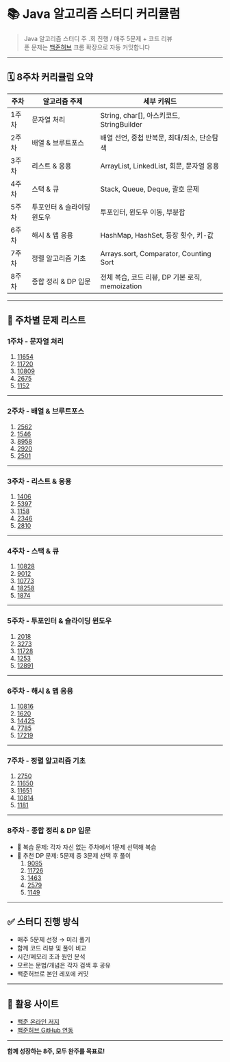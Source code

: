 # 📚 Java 알고리즘 스터디 커리큘럼

> Java 알고리즘 스터디
> 주 .회 진행 / 매주 5문제 + 코드 리뷰  
> 푼 문제는 [백준허브](https://github.com/BaekjoonHub/BaekjoonHub) 크롬 확장으로 자동 커밋합니다

---

## 🗓️ 8주차 커리큘럼 요약

| 주차 | 알고리즘 주제               | 세부 키워드 |
|------|------------------------------|-------------|
| 1주차 | 문자열 처리                 | String, char[], 아스키코드, StringBuilder |
| 2주차 | 배열 & 브루트포스           | 배열 선언, 중첩 반복문, 최대/최소, 단순탐색 |
| 3주차 | 리스트 & 응용               | ArrayList, LinkedList, 회문, 문자열 응용 |
| 4주차 | 스택 & 큐                   | Stack, Queue, Deque, 괄호 문제 |
| 5주차 | 투포인터 & 슬라이딩 윈도우 | 투포인터, 윈도우 이동, 부분합 |
| 6주차 | 해시 & 맵 응용              | HashMap, HashSet, 등장 횟수, 키-값 |
| 7주차 | 정렬 알고리즘 기초          | Arrays.sort, Comparator, Counting Sort |
| 8주차 | 종합 정리 & DP 입문         | 전체 복습, 코드 리뷰, DP 기본 로직, memoization |

---

## 🧩 주차별 문제 리스트

### 1주차 - 문자열 처리
1. [11654](https://www.acmicpc.net/problem/11654)
2. [11720](https://www.acmicpc.net/problem/11720)
3. [10809](https://www.acmicpc.net/problem/10809)
4. [2675](https://www.acmicpc.net/problem/2675)
5. [1152](https://www.acmicpc.net/problem/1152)

---

### 2주차 - 배열 & 브루트포스
1. [2562](https://www.acmicpc.net/problem/2562)
2. [1546](https://www.acmicpc.net/problem/1546)
3. [8958](https://www.acmicpc.net/problem/8958)
4. [2920](https://www.acmicpc.net/problem/2920)
5. [2501](https://www.acmicpc.net/problem/2501)

---

### 3주차 - 리스트 & 응용
1. [1406](https://www.acmicpc.net/problem/1406)
2. [5397](https://www.acmicpc.net/problem/5397)
3. [1158](https://www.acmicpc.net/problem/1158)
4. [2346](https://www.acmicpc.net/problem/2346)
5. [2810](https://www.acmicpc.net/problem/2810)

---

### 4주차 - 스택 & 큐
1. [10828](https://www.acmicpc.net/problem/10828)
2. [9012](https://www.acmicpc.net/problem/9012)
3. [10773](https://www.acmicpc.net/problem/10773)
4. [18258](https://www.acmicpc.net/problem/18258)
5. [1874](https://www.acmicpc.net/problem/1874)

---

### 5주차 - 투포인터 & 슬라이딩 윈도우
1. [2018](https://www.acmicpc.net/problem/2018)
2. [3273](https://www.acmicpc.net/problem/3273)
3. [11728](https://www.acmicpc.net/problem/11728)
4. [1253](https://www.acmicpc.net/problem/1253)
5. [12891](https://www.acmicpc.net/problem/12891)

---

### 6주차 - 해시 & 맵 응용
1. [10816](https://www.acmicpc.net/problem/10816)
2. [1620](https://www.acmicpc.net/problem/1620)
3. [14425](https://www.acmicpc.net/problem/14425)
4. [7785](https://www.acmicpc.net/problem/7785)
5. [17219](https://www.acmicpc.net/problem/17219)

---

### 7주차 - 정렬 알고리즘 기초
1. [2750](https://www.acmicpc.net/problem/2750)
2. [11650](https://www.acmicpc.net/problem/11650)
3. [11651](https://www.acmicpc.net/problem/11651)
4. [10814](https://www.acmicpc.net/problem/10814)
5. [1181](https://www.acmicpc.net/problem/1181)

---

### 8주차 - 종합 정리 & DP 입문
- 📌 복습 문제: 각자 자신 없는 주차에서 1문제 선택해 복습
- 📌 추천 DP 문제: 5문제 중 3문제 선택 후 풀이
  1. [9095](https://www.acmicpc.net/problem/9095)
  2. [11726](https://www.acmicpc.net/problem/11726)
  3. [1463](https://www.acmicpc.net/problem/1463)
  4. [2579](https://www.acmicpc.net/problem/2579)
  5. [1149](https://www.acmicpc.net/problem/1149)

---

## ✅ 스터디 진행 방식

- 매주 5문제 선정 → 미리 풀기
- 함께 코드 리뷰 및 풀이 비교
- 시간/메모리 초과 원인 분석
- 모르는 문법/개념은 각자 검색 후 공유
- 백준허브로 본인 레포에 커밋

---

## 📌 활용 사이트

- [백준 온라인 저지](https://www.acmicpc.net/)
- [백준허브 GitHub 연동](https://github.com/BaekjoonHub/BaekjoonHub)

---

**함께 성장하는 8주, 모두 완주를 목표로!**

